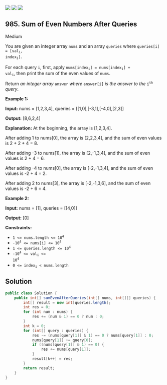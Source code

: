[![](https://img.shields.io/github/stars/javadev/LeetCode-in-Java?label=Stars&style=flat-square)](https://github.com/javadev/LeetCode-in-Java)
[![](https://img.shields.io/github/forks/javadev/LeetCode-in-Java?label=Fork%20me%20on%20GitHub%20&style=flat-square)](https://github.com/javadev/LeetCode-in-Java/fork)
[![](https://img.shields.io/badge/-LeetCode%20in%20Kotlin-blue?style=flat-square)](https://github.com/javadev/LeetCode-in-Kotlin)

## 985\. Sum of Even Numbers After Queries

Medium

You are given an integer array `nums` and an array `queries` where <code>queries[i] = [val<sub>i</sub>, index<sub>i</sub>]</code>.

For each query `i`, first, apply <code>nums[index<sub>i</sub>] = nums[index<sub>i</sub>] + val<sub>i</sub></code>, then print the sum of the even values of `nums`.

Return _an integer array_ `answer` _where_ `answer[i]` _is the answer to the_ <code>i<sup>th</sup></code> _query_.

**Example 1:**

**Input:** nums = [1,2,3,4], queries = \[\[1,0],[-3,1],[-4,0],[2,3]]

**Output:** [8,6,2,4]

**Explanation:** At the beginning, the array is [1,2,3,4].

After adding 1 to nums[0], the array is [2,2,3,4], and the sum of even values is 2 + 2 + 4 = 8.

After adding -3 to nums[1], the array is [2,-1,3,4], and the sum of even values is 2 + 4 = 6.

After adding -4 to nums[0], the array is [-2,-1,3,4], and the sum of even values is -2 + 4 = 2.

After adding 2 to nums[3], the array is [-2,-1,3,6], and the sum of even values is -2 + 6 = 4.

**Example 2:**

**Input:** nums = [1], queries = \[\[4,0]]

**Output:** [0]

**Constraints:**

*   <code>1 <= nums.length <= 10<sup>4</sup></code>
*   <code>-10<sup>4</sup> <= nums[i] <= 10<sup>4</sup></code>
*   <code>1 <= queries.length <= 10<sup>4</sup></code>
*   <code>-10<sup>4</sup> <= val<sub>i</sub> <= 10<sup>4</sup></code>
*   <code>0 <= index<sub>i</sub> < nums.length</code>

## Solution

```java
public class Solution {
    public int[] sumEvenAfterQueries(int[] nums, int[][] queries) {
        int[] result = new int[queries.length];
        int res = 0;
        for (int num : nums) {
            res += (num & 1) == 0 ? num : 0;
        }
        int k = 0;
        for (int[] query : queries) {
            res -= (nums[query[1]] & 1) == 0 ? nums[query[1]] : 0;
            nums[query[1]] += query[0];
            if ((nums[query[1]] & 1) == 0) {
                res += nums[query[1]];
            }
            result[k++] = res;
        }
        return result;
    }
}
```